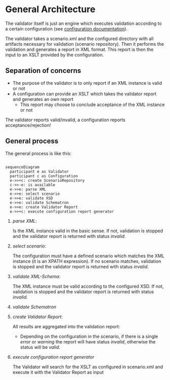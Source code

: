 # General Architecture

The validator itself is just an engine which executes validation according to a certain configuration (see [configuration documentation](docs/configurations.md)).

The validator takes a scenario.xml and the configured directory with all artifacts necessary for validation (scenario repository). Then it performs
the validation and generates a report in XML format. This report is then the input to an XSLT provided by the configuration.

## Separation of concerns

* The purpose of the validator is to only report if an XML instance is valid or not
* A configuration can provide an XSLT which takes the validator report and generates an own report
  * This report may choose to conclude acceptance of the XML instance or not

The validator reports valid/invalid, a configuration reports acceptance/rejection!

## General process

The general process is like this:

```mermaid

sequenceDiagram
  participant e as Validator
  participant c as Configuration
  e->>+c: create ScenarioRepository
  c->>-e: is available
  e->>e: parse XML
  e->>e: select scenario
  e->>e: validate XSD
  e->>e: validate Schematron
  e->>e: create Validator Report
  e->>+c: execute configuration report generator

```

1. *parse XML*:

    Is the XML instance valid in the basic sense. If not, validation is stopped and the validator report is returned with status *invalid*.
2. *select scenario*:

    The configuration must have a defined scenario which matches the XML instance (it is an XPATH expression). If no scenario matches, validation is stopped and the validator report is returned with status *invalid*.
3. *validate XML-Schema*:

    The XML instance must be valid according to the configured XSD. If not, validation is stopped and the validator report is returned with status *invalid*.
4. *validate Schematron*
5. *create Validator Report*:

    All results are aggregated into the validation report:
    * Depending on the configuration in the scenario, if there is a single *error* or *warning* the report will have status *invalid*, otherwise the status will be *valid*.
6. *execute configuration report generator*

    The Validator will search for the XSLT as configured in scenario.xml and execute it with the Validator Report as input
